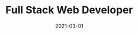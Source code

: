 ---
date: '2021-03-01'
startDate: 'March 2019'
endDate: 'Present'
company: 'Alphaboost'
title: 'Full Stack Web Developer'
tasks:
  - 'Building projects for alphaboost clients.'
  - 'Working with different frameworks including Laravel, Vue.js, Tailwind css, Alpine js ...'
---